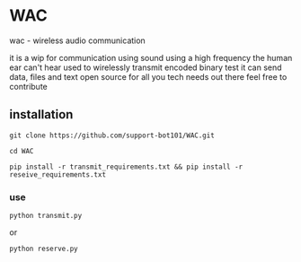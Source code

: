 # WAC
wac - wireless audio communication


it is a wip for communication using sound 
using a high frequency the human ear can't hear
used to wirelessly transmit encoded binary test
it can send data, files and text 
open source for all you tech needs out there
feel free to contribute

## installation

~~~
git clone https://github.com/support-bot101/WAC.git
~~~
~~~
cd WAC
~~~
~~~
pip install -r transmit_requirements.txt && pip install -r reseive_requirements.txt
~~~
### use
~~~
python transmit.py
~~~
or
~~~
python reserve.py
~~~
